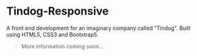 # Tindog-Responsive
A front end development for an imaginary company called "Tindog". Built using HTML5, CSS3 and Bootstrap5. 

> More information coming soon...
